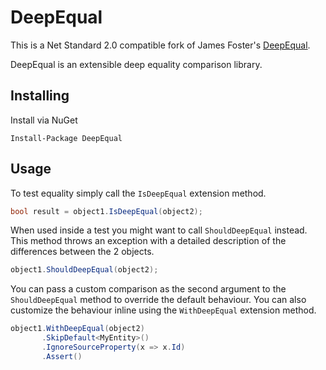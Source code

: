 DeepEqual
=
This is a Net Standard 2.0 compatible fork of James Foster's [DeepEqual][1].

DeepEqual is an extensible deep equality comparison library.

Installing
-

Install via NuGet

`Install-Package DeepEqual`

Usage
-

To test equality simply call the `IsDeepEqual` extension method.

```c#
bool result = object1.IsDeepEqual(object2);
```

When used inside a test you might want to call  `ShouldDeepEqual` instead. This method throws an exception with a detailed description of the differences between the 2 objects.

```c#
object1.ShouldDeepEqual(object2);
```

You can pass a custom comparison as the second argument to the `ShouldDeepEqual` method to override the default behaviour. You can also customize the behaviour inline using the `WithDeepEqual` extension method.

```c#
object1.WithDeepEqual(object2)
       .SkipDefault<MyEntity>()
       .IgnoreSourceProperty(x => x.Id)
       .Assert()
```

[1]: https://github.com/jamesfoster/DeepEqual